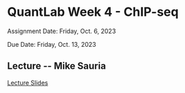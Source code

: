 # QuantLab Week 4 - ChIP-seq

Assignment Date: Friday, Oct. 6, 2023

Due Date: Friday, Oct. 13, 2023

## Lecture -- Mike Sauria

<a href="https://docs.google.com/presentation/d/11MmpLL4GT3R4DR5yLdiDOyIxb547gbIhEsdN2YfKW3A/edit#slide=id.p">Lecture Slides</a>
<!--

## Homework Assignment

 Complete the homework assignment in your `week4` submission directory in your `qbb2023-answers`.

 [Homework Assignment](../assignments/lab/ChIP-seq/assignment/index.html)
 -->

